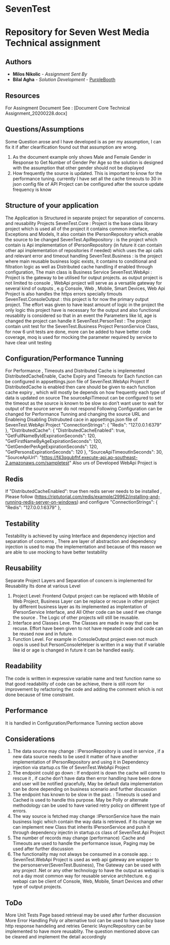 # SevenTest
Repository for Seven West Media Technical assignment 
=====================================================

## Authors

* **Milos Nikolic** - *Assignment Sent By* 
* **Bilal Agha** - *Solution Development* - [PurpleBooth](https://github.com/bilalagha)

## Resources
For Assingment Document See : [Document Core Technical Assignment_20200228.docx]

## Questions/Assumptions
Some Question arose and I have developed is as per my assumption, I can fix it if after clearification found out that assumption are wrong.
1. As the document example only shows Male and Female Gender in Response to Get Number of Gender Per Age so the solution is designed with the assumption that other gender should not be displayed
2. How frequently the source is updated. This is important to know for the performance tuning. currently I have set all the cache timeouts to 30 in json config file of API Project can be configured after the source update frequency is know

## Structure of your application
The Application is Structured in separate project for separation of concerns. and reusability 
Projects
	SevenTest.Core : Project is the base class library project which is used all of the project it contains common interface, Exceptions and Models, It also contain the IPersonRepository which enable the source to be changed
	SevenTest.ApiRepository : is the project which contain is Api implementation of IPersonRepository (in future it can contain other api implementation of repositories if needed) which uses the api calls and relevant error and timeout handling
	SevenTest.Business : is the project where main reusable business logic exists, it contains to conditional and filtration logic as well as Distributed cache handling if enabled through configuration, The main class is Business Service
	SevenTest.WebApi : Project is the gateway to be utilised for output projects. as output project is not limited to console , WebApi project will serve as a versatile gateway for several kind of outputs , e.g Console, Web , Mobile, Smart Devices, Web Api Project is also handles the https errors specially timouts
	SevenTest.ConsoleOutput : this project is for now the primary output project. The effort was given to have least amount of logic in the project the only logic this project have is necessary for the output and also functional reusablity is considered so that in an event the Parameters like Id, age is changed the project can handle it
	SevenTest.PersonTest : The project contain unit test for the SevenTest.Business Project PersonService Class, for now 6 unit tests are done, more can be added to have better code coverage, moq is used for mocking the parameter required by service to have clear unit testing
	


## Configuration/Performance Tunning
For Performance , Timeouts and Distributed Cache is implemented
DistributedCacheEnable, Cache Expiry and Timeouts for Each function can be configured in appsettings.json file of SevenTest.WebApi Project
If DistributedCache is enabled then care should be given to each function cache expiry , which will mostly be depends on how frequently each type of data is updated on source 
The sourceApiTimeout can be configured to set the timeout as the source is known to be slow so don’t want user to wait for output of the source server do not respond
Following Configuration can be changed for Performance Tunning and changing the source URL and Enableing Disabling Distrubuted cace in appsettings.json file of SevenTest.WebApi Project
"ConnectionStrings": {
    "Redis": "127.0.0.1:6379"
  },
  "DistributedCache": {
    "DistributedCacheEnabled": true,
    "GetFullNameByIdExpirationSeconds": 120,
    "GetFirstNameByAgeExpirationSeconds": 120,
    "GetGenderPerAgeExpirationSeconds": 120,
    "GetPersonsExpirationSeconds": 120
  },
  "SourceApiTimeoutInSeconds": 30,
  "SourceApiUrl": "https://f43qgubfhf.execute-api.ap-southeast-2.amazonaws.com/sampletest"
Also urs of Developed WebApi Project is 

## Redis
If "DistributedCacheEnabled": true then redis server needs to be installed , Please follow (https://riptutorial.com/redis/example/29962/installing-and-running-redis-server-on-windows) and configure 
"ConnectionStrings": {
    "Redis": "127.0.0.1:6379"
  },



## Testability
Testability is achieved by using Interface and dependency injection and separation of concerns , There are layer of abstraction and dependency injection is used to map the implementation and because of this reason we are able to use mocking to have better testability

## Reusability
Separate Project Layers and Separation of concern is implemented for Reusability 
Its done at various Level
1. Project Level: Frontend Output project can be replaced with Mobile of Web Project, Business Layer can be replace or recuse in other project by different business layer as its implemented as implentation of IPersonService Interface, and All Other code can be used if we change the source . The Logic of other projects will still be reusable.
2. Interface and Classes Leve. The Classes are made in way that can be recuse. Effort have been given to not have repeated code and code can be reused now and in future. 
3. Function Level. For example in ConsoleOutput project even not much oops is used but PersonConsoleHelper is written in a way that if variable like id or age is changed in future it can be handled easily.

## Readability
The code is written in expressive variable name and test function name so that good readability of code can be achieve, there is still room for improvement by refactoring the code and adding the comment which is not done because of time constraint.

## Performance 
It is handled in Configuration/Performance Tunning section above

## Considerations
1.	The data source may change   					: IPersonRepository is used in service , if a new data source needs to be used it matter of have another implementation of IPersonRepository and using it in Dependency injection via startup.cs file of SevenTest.WebApi Project
2.	The endpoint could go down   					: If endpoint is down the cache will come to rescue it , if cache don’t have data then error handling have been done and user will be notified gracefully, May be default data implementation can be done depending on business scenario and further discussion
3.	The endpoint has known to be slow in the past.			: Timeouts is used and Cached is used to handle this purpose. May be Polly or alternate methodology can be used to have varied retry policy on different type of errors.
4.	The way source is fetched may change 				:IPersonService have the main business logic which contain the way data is retrieved. if its change we can implement new  Class that inherits IPersonService and push it through dependency injectin in startup.cs class of SevenTest.Api Project
5.	The number of records may change (performance)			:Cache and Timeouts are used to handle the performance issue, Paging may be used after further discussion
6.	The functionality may not always be consumed in a console app.	: SevenTest.WebApi Project is used as web api gateway are wrapper to the personserver(SevenTest.Business), The Gateway can be used with any project .Net or any other technology to have the output as webapi is not a day most common way for reusable service architecture. e.g webapi can be client of Console, Web, Mobile, Smart Devices and other type of output projects.

## ToDo 
More Unit Tests
Page based retrieval may be used after further discussion
More Error Handling
Poly or alternative tool can be used to have policy base http response handeling and retries
Generic IAsyncRepository can be implemented to have more reusablity.
The question mentioned above can be cleared and implement the detail accordingly
